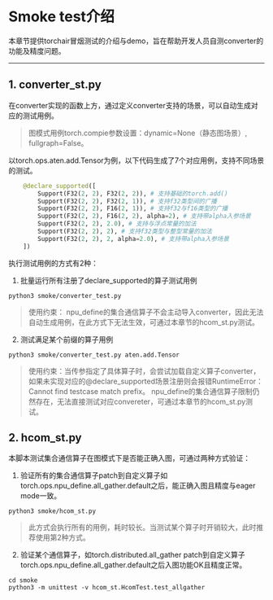 # Smoke test介绍

本章节提供torchair冒烟测试的介绍与demo，旨在帮助开发人员自测converter的功能及精度问题。

---
## 1. converter_st.py

在converter实现的函数上方，通过定义converter支持的场景，可以自动生成对应的测试用例。

> 图模式用例torch.compie参数设置：dynamic=None（静态图场景）, fullgraph=False。

以torch.ops.aten.add.Tensor为例，以下代码生成了7个对应用例，支持不同场景的测试。

```python
    @declare_supported([
        Support(F32(2, 2), F32(2, 2)), # 支持基础的torch.add()
        Support(F32(2, 2), F32(2, 1)), # 支持f32类型间的广播
        Support(F32(2, 2), F16(2, 1)), # 支持f32与f16类型的广播
        Support(F32(2, 2), F16(2, 2), alpha=2), # 支持带alpha入参场景
        Support(F32(2, 2), 2.0), # 支持与浮点常量的加法
        Support(F32(2, 2), 2), # 支持f32类型与整型常量的加法
        Support(F32(2, 2), 2, alpha=2.0), # 支持带alpha入参场景
    ])
```
执行测试用例的方式有2种：
1. 批量运行所有注册了declare_supported的算子测试用例
```shell
python3 smoke/converter_test.py
```
> 使用约束： npu_define的集合通信算子不会主动导入converter，因此无法自动生成用例，在此方式下无法生效，可通过本章节的hcom_st.py测试。
2. 测试满足某个前缀的算子用例
```shell
python3 smoke/converter_test.py aten.add.Tensor
```
> 使用约束：当传参指定了具体算子时，会尝试加载自定义算子converter，如果未实现对应的@declare_supported场景注册则会报错RuntimeError：Cannot find testcase match prefix。
> npu_define的集合通信算子限制仍然存在，无法直接测试对应convereter，可通过本章节的hcom_st.py测试。
 
## 2. hcom_st.py

本脚本测试集合通信算子在图模式下是否能正确入图，可通过两种方式验证：
1. 验证所有的集合通信算子patch到自定义算子如torch.ops.npu_define.all_gather.default之后，能正确入图且精度与eager mode一致。
```shell
python3 smoke/hcom_st.py
```
> 此方式会执行所有的用例，耗时较长。当测试某个算子时开销较大，此时推荐使用第2种方式。
2. 验证某个通信算子，如torch.distributed.all_gather patch到自定义算子torch.ops.npu_define.all_gather.default之后入图功能OK且精度正常。
```shell
cd smoke
python3 -m unittest -v hcom_st.HcomTest.test_allgather 
```